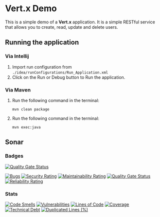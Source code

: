 # Vert.x Demo

This is a simple demo of a **Vert.x** application. It is a simple RESTful service that allows you to create, read,
update and delete users.

## Running the application

### Via **Intellij**

1. Import run configuration from `./idea/runConfigurations/Run_Application.xml`
2. Click on the Run or Debug button to Run the application.

### Via **Maven**

1. Run the following command in the terminal:
    ```shell
    mvn clean package
    ```
2. Run the following command in the terminal:
    ```shell
    mvn exec:java
    ```


## Sonar

### Badges
[![Quality Gate Status](https://sonarcloud.io/api/project_badges/measure?project=ASR-Experiments_Vert.x-Demo&metric=alert_status)](https://sonarcloud.io/summary/new_code?id=ASR-Experiments_Vert.x-Demo)

[![Bugs](https://sonarcloud.io/api/project_badges/measure?project=ASR-Experiments_Vert.x-Demo&metric=bugs)](https://sonarcloud.io/summary/new_code?id=ASR-Experiments_Vert.x-Demo)
[![Security Rating](https://sonarcloud.io/api/project_badges/measure?project=ASR-Experiments_Vert.x-Demo&metric=security_rating)](https://sonarcloud.io/summary/new_code?id=ASR-Experiments_Vert.x-Demo)
[![Maintainability Rating](https://sonarcloud.io/api/project_badges/measure?project=ASR-Experiments_Vert.x-Demo&metric=sqale_rating)](https://sonarcloud.io/summary/new_code?id=ASR-Experiments_Vert.x-Demo)
[![Quality Gate Status](https://sonarcloud.io/api/project_badges/measure?project=ASR-Experiments_Vert.x-Demo&metric=alert_status)](https://sonarcloud.io/summary/new_code?id=ASR-Experiments_Vert.x-Demo)
[![Reliability Rating](https://sonarcloud.io/api/project_badges/measure?project=ASR-Experiments_Vert.x-Demo&metric=reliability_rating)](https://sonarcloud.io/summary/new_code?id=ASR-Experiments_Vert.x-Demo)

### Stats

[![Code Smells](https://sonarcloud.io/api/project_badges/measure?project=ASR-Experiments_Vert.x-Demo&metric=code_smells)](https://sonarcloud.io/summary/new_code?id=ASR-Experiments_Vert.x-Demo)
[![Vulnerabilities](https://sonarcloud.io/api/project_badges/measure?project=ASR-Experiments_Vert.x-Demo&metric=vulnerabilities)](https://sonarcloud.io/summary/new_code?id=ASR-Experiments_Vert.x-Demo)
[![Lines of Code](https://sonarcloud.io/api/project_badges/measure?project=ASR-Experiments_Vert.x-Demo&metric=ncloc)](https://sonarcloud.io/summary/new_code?id=ASR-Experiments_Vert.x-Demo)
[![Coverage](https://sonarcloud.io/api/project_badges/measure?project=ASR-Experiments_Vert.x-Demo&metric=coverage)](https://sonarcloud.io/summary/new_code?id=ASR-Experiments_Vert.x-Demo)
[![Technical Debt](https://sonarcloud.io/api/project_badges/measure?project=ASR-Experiments_Vert.x-Demo&metric=sqale_index)](https://sonarcloud.io/summary/new_code?id=ASR-Experiments_Vert.x-Demo)
[![Duplicated Lines (%)](https://sonarcloud.io/api/project_badges/measure?project=ASR-Experiments_Vert.x-Demo&metric=duplicated_lines_density)](https://sonarcloud.io/summary/new_code?id=ASR-Experiments_Vert.x-Demo)

